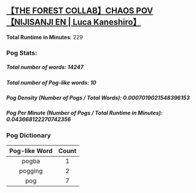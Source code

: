 ## [【THE FOREST COLLAB】CHAOS POV【NIJISANJI EN | Luca Kaneshiro】](https://www.youtube.com/watch?v=2wCYVViJxMk&t=7s)
**Total Runtime in Minutes**: 229

### **Pog Stats:**

##### **Total number of words**: 14247

##### **Total number of Pog-like words**: 10

##### **Pog Density (Number of Pogs / Total Words)**: 0.0007019021548396153

##### **Pog Per Minute (Number of Pogs / Total Runtime in Minutes)**: 0.043668122270742356

### **Pog Dictionary**
**Pog-like Word** | **Count**
:---: | :---:
pogba | 1
pogging | 2
pog | 7
